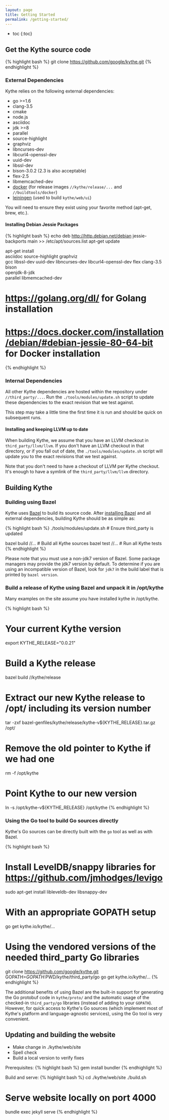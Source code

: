 ```yaml
---
layout: page
title: Getting Started
permalink: /getting-started/
---
```


* toc
{:toc}

## Get the Kythe source code

{% highlight bash %}
git clone https://github.com/google/kythe.git
{% endhighlight %}

### External Dependencies

Kythe relies on the following external dependencies:

* go >=1.6
* clang-3.5
* cmake
* node.js
* asciidoc
* jdk >=8
* parallel
* source-highlight
* graphviz
* libncurses-dev
* libcurl4-openssl-dev
* uuid-dev
* libssl-dev
* bison-3.0.2 (2.3 is also acceptable)
* flex-2.5
* libmemcached-dev
* [docker](https://www.docker.com/) (for release images `//kythe/release/...` and `//buildtools/docker`)
* [leiningen](http://leiningen.org/) (used to build `kythe/web/ui`)

You will need to ensure they exist using your favorite method (apt-get, brew,
etc.).

#### Installing Debian Jessie Packages

{% highlight bash %}
echo deb http://http.debian.net/debian jessie-backports main >> /etc/apt/sources.list
apt-get update

apt-get install \
    asciidoc source-highlight graphviz \
    gcc libssl-dev uuid-dev libncurses-dev libcurl4-openssl-dev flex clang-3.5 bison \
    openjdk-8-jdk \
    parallel libmemcached-dev

# https://golang.org/dl/ for Golang installation
# https://docs.docker.com/installation/debian/#debian-jessie-80-64-bit for Docker installation
{% endhighlight %}

### Internal Dependencies

All other Kythe dependencies are hosted within the repository under
`//third_party/...`. Run the `./tools/modules/update.sh` script to update these
dependencies to the exact revision that we test against.

This step may take a little time the first time it is run and should be quick
on subsequent runs.

#### Installing and keeping LLVM up to date

When building Kythe, we assume that you have an LLVM checkout in
`third_party/llvm/llvm`.  If you don't have an LLVM checkout in that directory, or
if you fall out of date, the `./tools/modules/update.sh` script will update you
to the exact revisions that we test against.

Note that you don't need to have a checkout of LLVM per Kythe checkout.  It's
enough to have a symlink of the `third_party/llvm/llvm` directory.

## Building Kythe

### Building using Bazel

Kythe uses [Bazel](http://bazel.io) to build its source code.  After
[installing Bazel](http://bazel.io/docs/install.html) and all external
dependencies, building Kythe should be as simple as:

{% highlight bash %}
./tools/modules/update.sh  # Ensure third_party is updated

bazel build //... # Build all Kythe sources
bazel test  //... # Run all Kythe tests
{% endhighlight %}

Please note that you must use a non-jdk7 version of Bazel. Some package managers
may provide the jdk7 version by default. To determine if you are using an
incompatible version of Bazel, look for `jdk7` in the build label that
is printed by `bazel version`.

### Build a release of Kythe using Bazel and unpack it in /opt/kythe

Many examples on the site assume you have installed kythe in /opt/kythe.

{% highlight bash %}
# Your current Kythe version
export KYTHE_RELEASE="0.0.21"
# Build a Kythe release
bazel build //kythe/release
# Extract our new Kythe release to /opt/ including its version number
tar -zxf bazel-genfiles/kythe/release/kythe-v${KYTHE_RELEASE}.tar.gz /opt/
# Remove the old pointer to Kythe if we had one
rm -f /opt/kythe 
# Point Kythe to our new version
ln -s /opt/kythe-v${KYTHE_RELEASE} /opt/kythe
{% endhighlight %}

### Using the Go tool to build Go sources directly

Kythe's Go sources can be directly built with the `go` tool as well as with
Bazel.

{% highlight bash %}
# Install LevelDB/snappy libraries for https://github.com/jmhodges/levigo
sudo apt-get install libleveldb-dev libsnappy-dev

# With an appropriate GOPATH setup
go get kythe.io/kythe/...

# Using the vendored versions of the needed third_party Go libraries
git clone https://github.com/google/kythe.git
GOPATH=$GOPATH:$PWD/kythe/third_party/go go get kythe.io/kythe/...
{% endhighlight %}

The additional benefits of using Bazel are the built-in support for generating
the Go protobuf code in `kythe/proto/` and the automatic usage of the checked-in
`third_party/go` libraries (instead of adding to your `GOPATH`).  However, for
quick access to Kythe's Go sources (which implement most of Kythe's platform and
language-agnostic services), using the Go tool is very convenient.

## Updating and building the website

* Make change in ./kythe/web/site
* Spell check
* Build a local version to verify fixes

Prerequisites:
{% highlight bash %}
gem install bundler
{% endhighlight %}

Build and serve:
{% highlight bash %}
cd ./kythe/web/site
./build.sh
# Serve website locally on port 4000
bundle exec jekyll serve
{% endhighlight %}
